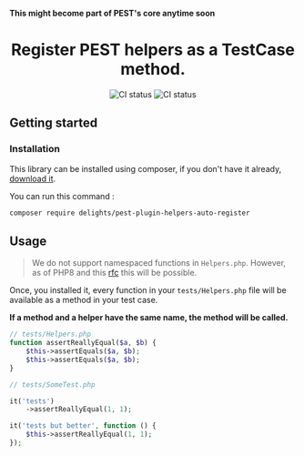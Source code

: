 **This might become part of PEST's core anytime soon**

<div style="text-align: center">

# Register PEST helpers as a TestCase method.
![CI status](https://github.com/felixdorn/pest-plugin-auto-helpers/workflows/Tests/badge.svg)
![CI status](https://github.com/felixdorn/pest-plugin-auto-helpers/workflows/Formats/badge.svg)

</div>

## Getting started

### Installation
This library can be installed using composer, if you don't have it already, [download it](https://getcomposer.org/download).

You can run this command :
```bash
composer require delights/pest-plugin-helpers-auto-register
```

## Usage
> We do not support namespaced functions in `Helpers.php`. However, as of PHP8 and this [rfc](https://wiki.php.net/rfc/namespaced_names_as_token) this will be possible.

Once, you installed it, every function in your `tests/Helpers.php` file will be available as a method in your test case.

**If a method and a helper have the same name, the method will be called.**

```php
// tests/Helpers.php
function assertReallyEqual($a, $b) {
    $this->assertEquals($a, $b);
    $this->assertEquals($a, $b);
}

// tests/SomeTest.php

it('tests')
    ->assertReallyEqual(1, 1);

it('tests but better', function () {
    $this->assertReallyEqual(1, 1);
});
```
